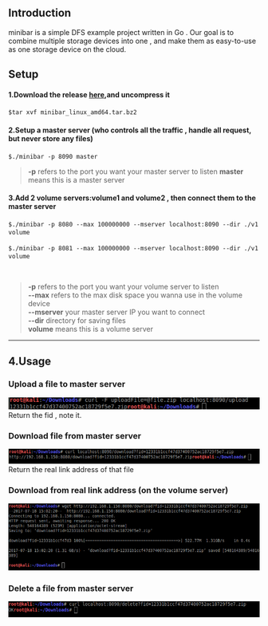 ## Introduction
minibar is a simple DFS example project written in Go . Our goal is to combine multiple storage devices into one , 
and make them as easy-to-use as one storage device on the cloud.

## Setup
#### 1.Download the release <a href='http://github.com/stevenzack/minibar/releases/latest'>here</a>,and uncompress it<br>
<pre><code>$tar xvf minibar_linux_amd64.tar.bz2</code></pre>
#### 2.Setup a master server (who controls all the traffic , handle all request, but never store any files)<br>
<pre><code>$./minibar -p 8090 master</code></pre>
><b>-p</b>  refers to the port you want your master server to listen
<b>master</b> means this is a master server

#### 3.Add 2 volume servers:volume1 and volume2 , then connect them to the master server<br>
<pre><code>$./minibar -p 8080 --max 100000000 --mserver localhost:8090 --dir ./v1 volume<br>
$./minibar -p 8081 --max 100000000 --mserver localhost:8090 --dir ./v1 volume</code></pre><br>
><b>-p</b>  refers to the port you want your volume server to listen<br>
<b>--max</b>  refers to the max disk space you wanna use in the volume device<br>
<b>--mserver</b> your master server IP you want to connect<br>
<b>--dir</b> directory for saving files<br>
<b>volume</b> means this is a volume server
***

## 4.Usage<br>
### Upload a file to master server
<img src="https://github.com/StevenZack/minibar/blob/master/imgs/8.png">
Return the fid , note it.

### Download file from master server
<img src="https://github.com/StevenZack/minibar/blob/master/imgs/5.png">
Return the real link address of that file

### Download from real link address (on the volume server)
<img src="https://github.com/StevenZack/minibar/blob/master/imgs/7.png">

### Delete a file from master server
<img src="https://github.com/StevenZack/minibar/blob/master/imgs/6.png">
